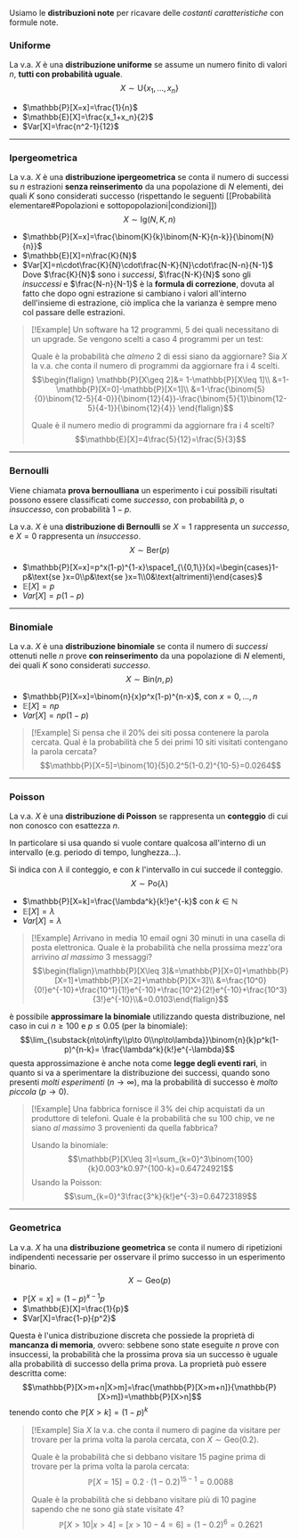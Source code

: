 Usiamo le **distribuzioni note** per ricavare delle _costanti caratteristiche_ con formule note.

### Uniforme
La v.a. $X$ è una **distribuzione uniforme** se assume un numero finito di valori $n$, **tutti con probabilità uguale**.
$$X\sim \text{U}\{x_1,...,x_n\}$$
- $\mathbb{P}[X=x]=\frac{1}{n}$
- $\mathbb{E}[X]=\frac{x_1+x_n}{2}$
- $Var[X]=\frac{n^2-1}{12}$

---
### Ipergeometrica
La v.a. $X$ è una **distribuzione ipergeometrica** se conta il numero di successi su $n$ estrazioni **senza reinserimento** da una popolazione di $N$ elementi, dei quali $K$ sono considerati successo (rispettando le seguenti [[Probabilità elementare#Popolazioni e sottopopolazioni|condizioni]])
$$X\sim \text{Ig}(N, K, n)$$
- $\mathbb{P}[X=x]=\frac{\binom{K}{k}\binom{N-K}{n-k}}{\binom{N}{n}}$
- $\mathbb{E}[X]=n\frac{K}{N}$
- $Var[X]=n\cdot\frac{K}{N}\cdot\frac{N-K}{N}\cdot\frac{N-n}{N-1}$
	Dove $\frac{K}{N}$ sono i _successi_, $\frac{N-K}{N}$ sono gli _insuccessi_ e $\frac{N-n}{N-1}$ è la **formula di correzione**, dovuta al fatto che dopo ogni estrazione si cambiano i valori all'interno dell'insieme di estrazione, ciò implica che la varianza è sempre meno col passare delle estrazioni.

>[!Example]
>Un software ha $12$ programmi, $5$ dei quali necessitano di un upgrade.
>Se vengono scelti a caso $4$ programmi per un test:
>
>Quale è la probabilità che _almeno_ $2$ di essi siano da aggiornare?
>Sia $X$ la v.a. che conta il numero di programmi da aggiornare fra i $4$ scelti.
>$$\begin{flalign}
>\mathbb{P}[X\geq 2]&= 1-\mathbb{P}[X\leq 1]\\
>&=1-\mathbb{P}[X=0]-\mathbb{P}[X=1]\\
>&=1-\frac{\binom{5}{0}\binom{12-5}{4-0}}{\binom{12}{4}}-\frac{\binom{5}{1}\binom{12-5}{4-1}}{\binom{12}{4}}
>\end{flalign}$$
>
>Quale è il numero medio di programmi da aggiornare fra i $4$ scelti?
>$$\mathbb{E}[X]=4\frac{5}{12}=\frac{5}{3}$$

---
### Bernoulli
Viene chiamata **prova bernoulliana** un esperimento i cui possibili risultati possono essere classificati come _successo_, con probabilità $p$, o _insuccesso_, con probabilità $1-p$.

La v.a. $X$ è una **distribuzione di Bernoulli** se $X=1$ rappresenta un _successo_, e $X=0$ rappresenta un _insuccesso_.
$$X\sim \text{Ber}(p)$$
- $\mathbb{P}[X=x]=p^x(1-p)^{1-x}\space1_{\{0,1\}}(x)=\begin{cases}1-p&\text{se }x=0\\p&\text{se }x=1\\0&\text{altrimenti}\end{cases}$
- $\mathbb{E}[X]=p$
- $Var[X]=p(1-p)$

---
### Binomiale
La v.a. $X$ è una **distribuzione binomiale** se conta il numero di _successi_ ottenuti nelle $n$ prove **con reinserimento** da una popolazione di $N$ elementi, dei quali $K$ sono considerati _successo_.
$$X\sim\text{Bin}(n,p)$$
- $\mathbb{P}[X=x]=\binom{n}{x}p^x(1-p)^{n-x}$, con $x=0,...,n$
- $\mathbb{E}[X]=np$
- $Var[X]=np(1-p)$

>[!Example]
>Si pensa che il $20\%$ dei siti possa contenere la parola cercata.
>Qual è la probabilità che $5$ dei primi $10$ siti visitati contengano la parola cercata?
>$$\mathbb{P}[X=5]=\binom{10}{5}0.2^5(1-0.2)^{10-5}=0.0264$$

---
### Poisson
La v.a. $X$ è una **distribuzione di Poisson** se rappresenta un **conteggio** di cui non conosco con esattezza $n$.

In particolare si usa quando si vuole contare qualcosa all'interno di un intervallo (e.g. periodo di tempo, lunghezza...).

Si indica con $\lambda$ il conteggio, e con $k$ l'intervallo in cui succede il conteggio.
$$X\sim\text{Po}(\lambda)$$
- $\mathbb{P}[X=k]=\frac{\lambda^k}{k!}e^{-k}$ con $k\in\mathbb{N}$
- $\mathbb{E}[X]=\lambda$
- $Var[X]=\lambda$

>[!Example]
>Arrivano in media $10$ email ogni $30$ minuti in una casella di posta elettronica.
>Quale è la probabilità che nella prossima mezz'ora arrivino _al massimo_ $3$ messaggi?
>$$\begin{flalign}\mathbb{P}[X\leq 3]&=\mathbb{P}[X=0]+\mathbb{P}[X=1]+\mathbb{P}[X=2]+\mathbb{P}[X=3]\\
>&=\frac{10^0}{0!}e^{-10}+\frac{10^1}{1!}e^{-10}+\frac{10^2}{2!}e^{-10}+\frac{10^3}{3!}e^{-10}\\&=0.0103\end{flalign}$$

è possibile **approssimare la binomiale** utilizzando questa distribuzione, nel caso in cui $n\geq 100$ e $p\leq 0.05$ (per la binomiale):
$$\lim_{\substack{n\to\infty\\p\to 0\\np\to\lambda}}\binom{n}{k}p^k(1-p)^{n-k}= \frac{\lambda^k}{k!}e^{-\lambda}$$
questa approssimazione è anche nota come **legge degli eventi rari**, in quanto si va a sperimentare la distribuzione dei successi, quando sono presenti _molti esperimenti_ ($n\to\infty$), ma la probabilità di successo è _molto piccola_ ($p\to 0$).

>[!Example]
>Una fabbrica fornisce il $3\%$ dei chip acquistati da un produttore di telefoni.
>Quale è la probabilità che su $100$ chip, ve ne siano _al massimo_ $3$ provenienti da quella fabbrica?
>
>Usando la binomiale:
>$$\mathbb{P}[X\leq 3]=\sum_{k=0}^3\binom{100}{k}0.003^k0.97^{100-k}=0.64724921$$
>Usando la Poisson:
>$$\sum_{k=0}^3\frac{3^k}{k!}e^{-3}=0.64723189$$

---
### Geometrica
 La v.a. $X$ ha una **distribuzione geometrica** se conta il numero di ripetizioni indipendenti necessarie per osservare il primo successo in un esperimento binario.
$$X\sim\text{Geo}(p)$$
- $\mathbb{P}[X=x]=(1-p)^{x-1}p$
- $\mathbb{E}[X]=\frac{1}{p}$
- $Var[X]=\frac{1-p}{p^2}$

Questa è l'unica distribuzione discreta che possiede la proprietà di **mancanza di memoria**, ovvero: sebbene sono state eseguite $n$ prove con insuccessi, la probabilità che la prossima prova sia un successo è uguale alla probabilità di successo della prima prova.
La proprietà può essere descritta come:
$$\mathbb{P}[X>m+n|X>m]=\frac{\mathbb{P}[X>m+n]}{\mathbb{P}[X>m]}=\mathbb{P}[X>n]$$
tenendo conto che $\mathbb{P}[X>k]=(1-p)^k$

>[!Example]
>Sia $X$ la v.a. che conta il numero di pagine da visitare per trovare per la prima volta la parola cercata, con $X\sim\text{Geo}(0.2)$.
>
>Quale è la probabilità che si debbano visitare $15$ pagine prima di trovare per la prima volta la parola cercata: 
>$$\mathbb{P}[X=15]=0.2\cdot (1-0.2)^{15-1}=0.0088$$
>
>Quale è la probabilità che si debbano visitare più di $10$ pagine sapendo che ne sono già state visitate $4$?
>$$\mathbb{P}[X>10|x>4]=\mathbb[x>10-4=6]=(1-0.2)^6=0.2621$$
